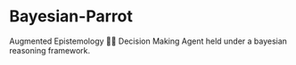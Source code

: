 # Bayesian-Parrot
Augmented Epistemology 🦜🔗 Decision Making Agent held under a bayesian reasoning framework.
